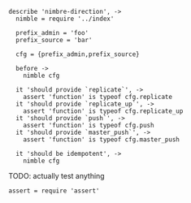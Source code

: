     describe 'nimbre-direction', ->
      nimble = require '../index'

      prefix_admin = 'foo'
      prefix_source = 'bar'

      cfg = {prefix_admin,prefix_source}

      before ->
        nimble cfg

      it 'should provide `replicate`', ->
        assert 'function' is typeof cfg.replicate
      it 'should provide `replicate_up`', ->
        assert 'function' is typeof cfg.replicate_up
      it 'should provide `push`', ->
        assert 'function' is typeof cfg.push
      it 'should provide `master_push`', ->
        assert 'function' is typeof cfg.master_push

      it 'should be idempotent', ->
        nimble cfg

TODO: actually test anything

    assert = require 'assert'
